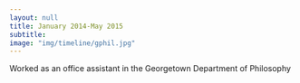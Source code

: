 ```yaml
---
layout: null
title: January 2014-May 2015
subtitle:
image: "img/timeline/gphil.jpg"
---
```

Worked as an office assistant in the Georgetown Department of Philosophy

